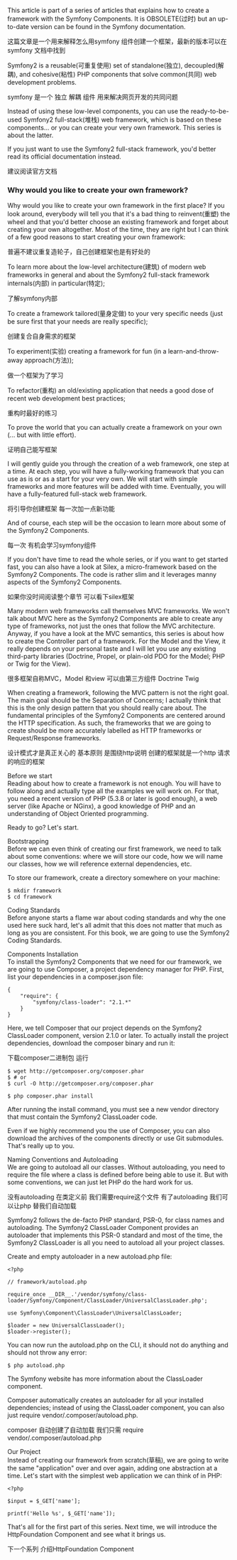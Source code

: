 This article is part of a series of articles that explains how to create a framework with the Symfony Components. It is OBSOLETE\(过时\) but an up-to-date version can be found in the Symfony documentation.

这篇文章是一个用来解释怎么用symfony 组件创建一个框架，最新的版本可以在symfony 文档中找到

Symfony2 is a reusable\(可重复使用\) set of standalone\(独立\), decoupled\(解耦\), and cohesive\(粘性\) PHP components that solve common\(共同\) web development problems.

symfony 是一个 独立 解耦 组件 用来解决网页开发的共同问题

Instead of using these low-level components, you can use the ready-to-be-used Symfony2 full-stack\(堆栈\) web framework, which is based on these components... or you can create your very own framework. This series is about the latter.

If you just want to use the Symfony2 full-stack framework, you'd better read its official documentation instead.

建议阅读官方文档

### Why would you like to create your own framework?

Why would you like to create your own framework in the first place? If you look around, everybody will tell you that it's a bad thing to reinvent\(重塑\) the wheel and that you'd better choose an existing framework and forget about creating your own altogether. Most of the time, they are right but I can think of a few good reasons to start creating your own framework:

普遍不建议重复造轮子，自己创建框架也是有好处的

To learn more about the low-level architecture\(建筑\) of modern web frameworks in general and about the Symfony2 full-stack framework internals\(内部\) in particular\(特定\);

了解symfony内部

To create a framework tailored\(量身定做\) to your very specific needs \(just be sure first that your needs are really specific\);

创建复合自身需求的框架

To experiment\(实验\) creating a framework for fun \(in a learn-and-throw-away approach\(方法\)\);

做一个框架为了学习

To refactor\(重构\) an old/existing application that needs a good dose of recent web development best practices;

重构时最好的练习

To prove the world that you can actually create a framework on your own \(... but with little effort\).

证明自己能写框架

I will gently guide you through the creation of a web framework, one step at a time. At each step, you will have a fully-working framework that you can use as is or as a start for your very own. We will start with simple frameworks and more features will be added with time. Eventually, you will have a fully-featured full-stack web framework.

将引导你创建框架 每一次加一点新功能

And of course, each step will be the occasion to learn more about some of the Symfony2 Components.

每一次 有机会学习symfony组件

If you don't have time to read the whole series, or if you want to get started fast, you can also have a look at Silex, a micro-framework based on the Symfony2 Components. The code is rather slim and it leverages manny aspects of the Symfony2 Components.

如果你没时间阅读整个章节 可以看下silex框架

Many modern web frameworks call themselves MVC frameworks. We won't talk about MVC here as the Symfony2 Components are able to create any type of frameworks, not just the ones that follow the MVC architecture. Anyway, if you have a look at the MVC semantics, this series is about how to create the Controller part of a framework. For the Model and the View, it really depends on your personal taste and I will let you use any existing third-party libraries \(Doctrine, Propel, or plain-old PDO for the Model; PHP or Twig for the View\).

很多框架自称MVC，Model 和view 可以由第三方组件 Doctrine Twig

When creating a framework, following the MVC pattern is not the right goal. The main goal should be the Separation of Concerns; I actually think that this is the only design pattern that you should really care about. The fundamental principles of the Symfony2 Components are centered around the HTTP specification. As such, the frameworks that we are going to create should be more accurately labelled as HTTP frameworks or Request/Response frameworks.

设计模式才是真正关心的  基本原则 是围绕http说明    创建的框架就是一个http 请求的响应的框架

Before we start  
Reading about how to create a framework is not enough. You will have to follow along and actually type all the examples we will work on. For that, you need a recent version of PHP \(5.3.8 or later is good enough\), a web server \(like Apache or NGinx\), a good knowledge of PHP and an understanding of Object Oriented programming.

Ready to go? Let's start.

Bootstrapping  
Before we can even think of creating our first framework, we need to talk about some conventions: where we will store our code, how we will name our classes, how we will reference external dependencies, etc.

To store our framework, create a directory somewhere on your machine:

```
$ mkdir framework
$ cd framework
```

Coding Standards  
Before anyone starts a flame war about coding standards and why the one used here suck hard, let's all admit that this does not matter that much as long as you are consistent. For this book, we are going to use the Symfony2 Coding Standards.

Components Installation  
To install the Symfony2 Components that we need for our framework, we are going to use Composer, a project dependency manager for PHP. First, list your dependencies in a composer.json file:

```
{
    "require": {
        "symfony/class-loader": "2.1.*"
    }
}
```

Here, we tell Composer that our project depends on the Symfony2 ClassLoader component, version 2.1.0 or later. To actually install the project dependencies, download the composer binary and run it:

下载composer二进制包 运行

```
$ wget http://getcomposer.org/composer.phar
$ # or
$ curl -O http://getcomposer.org/composer.phar

$ php composer.phar install
```

After running the install command, you must see a new vendor directory that must contain the Symfony2 ClassLoader code.

Even if we highly recommend you the use of Composer, you can also download the archives of the components directly or use Git submodules. That's really up to you.

Naming Conventions and Autoloading  
We are going to autoload all our classes. Without autoloading, you need to require the file where a class is defined before being able to use it. But with some conventions, we can just let PHP do the hard work for us.

没有autoloading 在类定义前 我们需要require这个文件   有了autoloading 我们可以让php 替我们自动加载

Symfony2 follows the de-facto PHP standard, PSR-0, for class names and autoloading. The Symfony2 ClassLoader Component provides an autoloader that implements this PSR-0 standard and most of the time, the Symfony2 ClassLoader is all you need to autoload all your project classes.

Create and empty autoloader in a new autoload.php file:

```
<?php

// framework/autoload.php

require_once __DIR__.'/vendor/symfony/class-loader/Symfony/Component/ClassLoader/UniversalClassLoader.php';

use Symfony\Component\ClassLoader\UniversalClassLoader;

$loader = new UniversalClassLoader();
$loader->register();
```

You can now run the autoload.php on the CLI, it should not do anything and should not throw any error:

```
$ php autoload.php
```

The Symfony website has more information about the ClassLoader component.

Composer automatically creates an autoloader for all your installed dependencies; instead of using the ClassLoader component, you can also just require vendor/.composer/autoload.php.

composer 自动创建了自动加载   我们只需 require vendor/.composer/autoload.php

Our Project  
Instead of creating our framework from scratch\(草稿\), we are going to write the same "application" over and over again, adding one abstraction at a time. Let's start with the simplest web application we can think of in PHP:

```
<?php

$input = $_GET['name'];

printf('Hello %s', $_GET['name']);
```

That's all for the first part of this series. Next time, we will introduce the HttpFoundation Component and see what it brings us.

下一个系列 介绍HttpFoundation Component

